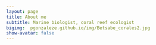 ```yaml
---
layout: page
title: About me
subtitle: Marine biologist, coral reef ecologist
bigimg:  pgonzaleze.github.io/img/Betsabe_corales2.jpg 
show-avatar: false
---
```


